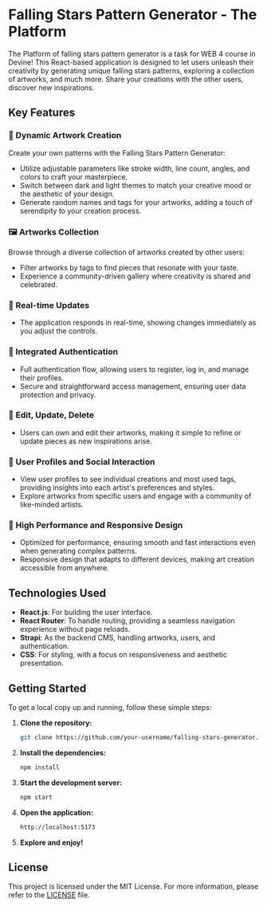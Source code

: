 # Falling Stars Pattern Generator - The Platform

The Platform of falling stars pattern generator is a task for WEB 4 course in Devine! This React-based application is designed to let users unleash their creativity by generating unique falling stars patterns, exploring a collection of artworks, and much more. Share your creations with the other users, discover new inspirations.

## Key Features

### 🌌 Dynamic Artwork Creation
Create your own patterns with the Falling Stars Pattern Generator:
- Utilize adjustable parameters like stroke width, line count, angles, and colors to craft your masterpiece.
- Switch between dark and light themes to match your creative mood or the aesthetic of your design.
- Generate random names and tags for your artworks, adding a touch of serendipity to your creation process.

### 🖼️ Artworks Collection
Browse through a diverse collection of artworks created by other users:
- Filter artworks by tags to find pieces that resonate with your taste.
- Experience a community-driven gallery where creativity is shared and celebrated.

### 🔄 Real-time Updates
- The application responds in real-time, showing changes immediately as you adjust the controls.

### 🔗 Integrated Authentication
- Full authentication flow, allowing users to register, log in, and manage their profiles.
- Secure and straightforward access management, ensuring user data protection and privacy.

### 📝 Edit, Update, Delete
- Users can own and edit their artworks, making it simple to refine or update pieces as new inspirations arise.

### 👤 User Profiles and Social Interaction
- View user profiles to see individual creations and most used tags, providing insights into each artist's preferences and styles.
- Explore artworks from specific users and engage with a community of like-minded artists.

### 🚀 High Performance and Responsive Design
- Optimized for performance, ensuring smooth and fast interactions even when generating complex patterns.
- Responsive design that adapts to different devices, making art creation accessible from anywhere.

## Technologies Used
- **React.js**: For building the user interface.
- **React Router**: To handle routing, providing a seamless navigation experience without page reloads.
- **Strapi**: As the backend CMS, handling artworks, users, and authentication.
- **CSS**: For styling, with a focus on responsiveness and aesthetic presentation.

## Getting Started
To get a local copy up and running, follow these simple steps:
1. **Clone the repository:**
   ```bash
   git clone https://github.com/your-username/falling-stars-generator.git
    ```
2. **Install the dependencies:**
    ```bash
    npm install
    ```
3. **Start the development server:**
    ```bash
    npm start
    ```
4. **Open the application:**
    ```bash
    http://localhost:5173
    ```
5. **Explore and enjoy!**

## License 
This project is licensed under the MIT License. For more information, please refer to the [LICENSE](LICENSE) file.

